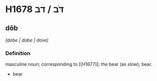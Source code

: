 # H1678 דֹּב / דב

## dôb

_(dobe | dobe | dove)_

### Definition

masculine noun; corresponding to [[H1677]]; the bear (as slow); bear.

- bear

